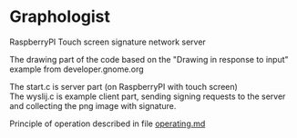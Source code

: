 # Graphologist
RaspberryPI Touch screen signature network server

The drawing part of the code based on the "Drawing in response to input" example
from developer.gnome.org

The start.c is server part (on RaspberryPI with touch screen)<br>
The wyslij.c is example client part, sending signing requests to the 
server and collecting the png image with signature.

Principle of operation described in file [operating.md](/screenshots/operating.md)
